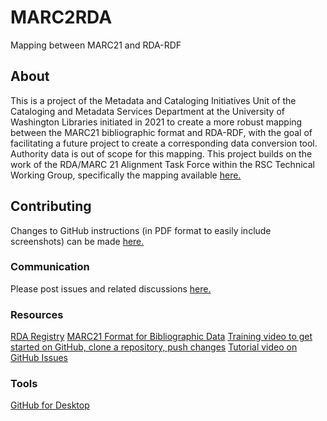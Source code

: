 # MARC2RDA
Mapping between MARC21 and RDA-RDF
## About
This is a project of the Metadata and Cataloging Initiatives Unit of the Cataloging and Metadata Services Department at the University of Washington Libraries initiated in 2021 to create a more robust mapping between the MARC21 bibliographic format and RDA-RDF, with the goal of facilitating a future project to create a corresponding data conversion tool. Authority data is out of scope for this mapping. This project builds on the work of the RDA/MARC 21 Alignment Task Force within the RSC Technical Working Group, specifically the mapping available [here.](http://www.rdaregistry.info/Maps/mapRDA2M21B.html)
## Contributing
Changes to GitHub instructions (in PDF format to easily include screenshots) can be made [here.](https://docs.google.com/document/d/16wvAdmBgvGb1esU_5XGWY9Jhs19XNt7kdPhJjLArUic/edit?usp=sharing)
### Communication
Please post issues and related discussions [here.](https://github.com/uwlib-cams/MARC2RDA/issues)
### Resources
[RDA Registry](http://www.rdaregistry.info/)
[MARC21 Format for Bibliographic Data](https://www.loc.gov/marc/bibliographic/)
[Training video to get started on GitHub, clone a repository, push changes](https://www.youtube.com/watch?v=iv8rSLsi1xo)
[Tutorial video on GitHub Issues](https://www.youtube.com/watch?v=TJlYiMp8FuY)
### Tools
[GitHub for Desktop](https://desktop.github.com/)
